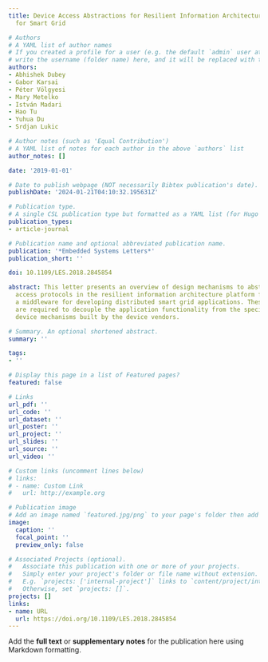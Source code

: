```yaml
---
title: Device Access Abstractions for Resilient Information Architecture Platform
  for Smart Grid

# Authors
# A YAML list of author names
# If you created a profile for a user (e.g. the default `admin` user at `content/authors/admin/`), 
# write the username (folder name) here, and it will be replaced with their full name and linked to their profile.
authors:
- Abhishek Dubey
- Gabor Karsai
- Péter Völgyesi
- Mary Metelko
- István Madari
- Hao Tu
- Yuhua Du
- Srdjan Lukic

# Author notes (such as 'Equal Contribution')
# A YAML list of notes for each author in the above `authors` list
author_notes: []

date: '2019-01-01'

# Date to publish webpage (NOT necessarily Bibtex publication's date).
publishDate: '2024-01-21T04:10:32.195631Z'

# Publication type.
# A single CSL publication type but formatted as a YAML list (for Hugo requirements).
publication_types:
- article-journal

# Publication name and optional abbreviated publication name.
publication: '*Embedded Systems Letters*'
publication_short: ''

doi: 10.1109/LES.2018.2845854

abstract: This letter presents an overview of design mechanisms to abstract device
  access protocols in the resilient information architecture platform for smart grid,
  a middleware for developing distributed smart grid applications. These mechanisms
  are required to decouple the application functionality from the specifics of the
  device mechanisms built by the device vendors.

# Summary. An optional shortened abstract.
summary: ''

tags:
- ''

# Display this page in a list of Featured pages?
featured: false

# Links
url_pdf: ''
url_code: ''
url_dataset: ''
url_poster: ''
url_project: ''
url_slides: ''
url_source: ''
url_video: ''

# Custom links (uncomment lines below)
# links:
# - name: Custom Link
#   url: http://example.org

# Publication image
# Add an image named `featured.jpg/png` to your page's folder then add a caption below.
image:
  caption: ''
  focal_point: ''
  preview_only: false

# Associated Projects (optional).
#   Associate this publication with one or more of your projects.
#   Simply enter your project's folder or file name without extension.
#   E.g. `projects: ['internal-project']` links to `content/project/internal-project/index.md`.
#   Otherwise, set `projects: []`.
projects: []
links:
- name: URL
  url: https://doi.org/10.1109/LES.2018.2845854
---
```


Add the **full text** or **supplementary notes** for the publication here using Markdown formatting.
